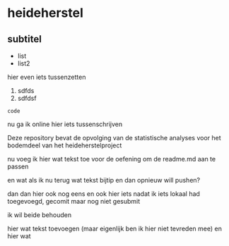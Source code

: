 # heideherstel

## subtitel

* list 
* list2

hier even iets tussenzetten

1. sdfds
2. sdfdsf

```
code
```
nu ga ik online hier iets tussenschrijven

Deze repository bevat de opvolging van de statistische analyses voor het bodemdeel van het heideherstelproject

nu voeg ik hier wat tekst toe voor de oefening om de readme.md aan te passen

en wat als ik nu terug wat tekst bijtip en dan opnieuw will pushen?

dan dan hier ook nog eens 
en ook hier iets nadat ik iets lokaal had toegevoegd, gecomit maar nog niet gesubmit

ik wil beide behouden

hier wat tekst toevoegen (maar eigenlijk ben ik hier niet tevreden mee)
en hier wat


